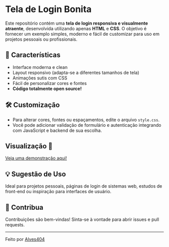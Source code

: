 # Tela de Login Bonita

Este repositório contém uma **tela de login responsiva e visualmente atraente**, desenvolvida utilizando apenas **HTML** e **CSS**. O objetivo é fornecer um exemplo simples, moderno e fácil de customizar para uso em projetos pessoais ou profissionais.

## 🚀 Características

- Interface moderna e clean
- Layout responsivo (adapta-se a diferentes tamanhos de tela)
- Animações sutis com CSS
- Fácil de personalizar cores e fontes
- **Código totalmente open source!**

## 🛠️ Customização

- Para alterar cores, fontes ou espaçamentos, edite o arquivo `style.css`.
- Você pode adicionar validação de formulário e autenticação integrando com JavaScript e backend de sua escolha.

## Visualização 👀

[Veja uma demonstração aqui!](https://login-bonito.vercel.app/)

## 💡 Sugestão de Uso

Ideal para projetos pessoais, páginas de login de sistemas web, estudos de front-end ou inspiração para interfaces de usuário.

## 🤝 Contribua

Contribuições são bem-vindas! Sinta-se à vontade para abrir issues e pull requests.

---

Feito por [Alves404](https://github.com/Alves404)